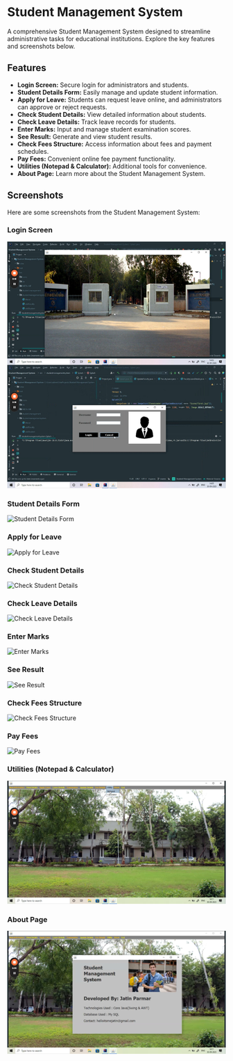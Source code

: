# Student Management System

A comprehensive Student Management System designed to streamline administrative tasks for educational institutions. Explore the key features and screenshots below.

## Features

- **Login Screen:** Secure login for administrators and students.
- **Student Details Form:** Easily manage and update student information.
- **Apply for Leave:** Students can request leave online, and administrators can approve or reject requests.
- **Check Student Details:** View detailed information about students.
- **Check Leave Details:** Track leave records for students.
- **Enter Marks:** Input and manage student examination scores.
- **See Result:** Generate and view student results.
- **Check Fees Structure:** Access information about fees and payment schedules.
- **Pay Fees:** Convenient online fee payment functionality.
- **Utilities (Notepad & Calculator):** Additional tools for convenience.
- **About Page:** Learn more about the Student Management System.

## Screenshots

Here are some screenshots from the Student Management System:

### Login Screen

![Login Screen](screenshots/login.jpg)

### Student Details Form

![Student Details Form](screenshots/student_details.jpg)

### Apply for Leave

![Apply for Leave](screenshots/apply_leave.jpg)

### Check Student Details

![Check Student Details](screenshots/check_student.jpg)

### Check Leave Details

![Check Leave Details](screenshots/check_leave.jpg)

### Enter Marks

![Enter Marks](screenshots/enter_marks.jpg)

### See Result

![See Result](screenshots/see_result.jpg)

### Check Fees Structure

![Check Fees Structure](screenshots/check_fees.jpg)

### Pay Fees

![Pay Fees](screenshots/pay_fees.jpg)

### Utilities (Notepad & Calculator)

![Utilities](screenshots/utilities.jpg)

### About Page

![About Page](screenshots/about.jpg)
